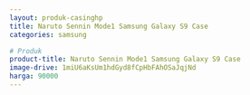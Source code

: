 ```yaml
---
layout: produk-casinghp
title: Naruto Sennin Mode1 Samsung Galaxy S9 Case
categories: samsung

# Produk
product-title: Naruto Sennin Mode1 Samsung Galaxy S9 Case
image-drive: 1miU6aKsUm1hdGyd8fCpHbFAhOSaJqjNd
harga: 90000
---
```

